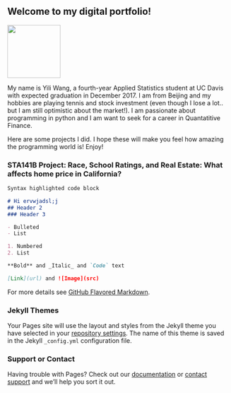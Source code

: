 ## Welcome to my digital portfolio!

<img src="http://yilimkad.github.io/yili.JPG" width="120">

My name is Yili Wang, a fourth-year Applied Statistics student at UC Davis with expected graduation in December 2017. I am from Beijing and my hobbies are playing tennis and stock investment (even though I lose a lot.. but I am still optimistic about the market!). I am passionate about programming in python and I am want to seek for a career in Quantatitive Finance. 

Here are some projects I did. I hope these will make you feel how amazing the programming world is! 
Enjoy!

### STA141B Project: Race, School Ratings, and Real Estate: What affects home price in California? 


```markdown
Syntax highlighted code block

# Hi ervwjadsl;j
## Header 2
### Header 3

- Bulleted
- List

1. Numbered
2. List

**Bold** and _Italic_ and `Code` text

[Link](url) and ![Image](src)
```

For more details see [GitHub Flavored Markdown](https://guides.github.com/features/mastering-markdown/).

### Jekyll Themes

Your Pages site will use the layout and styles from the Jekyll theme you have selected in your [repository settings](https://github.com/yilimkad/yilimkad.github.io/settings). The name of this theme is saved in the Jekyll `_config.yml` configuration file.

### Support or Contact

Having trouble with Pages? Check out our [documentation](https://help.github.com/categories/github-pages-basics/) or [contact support](https://github.com/contact) and we’ll help you sort it out.

